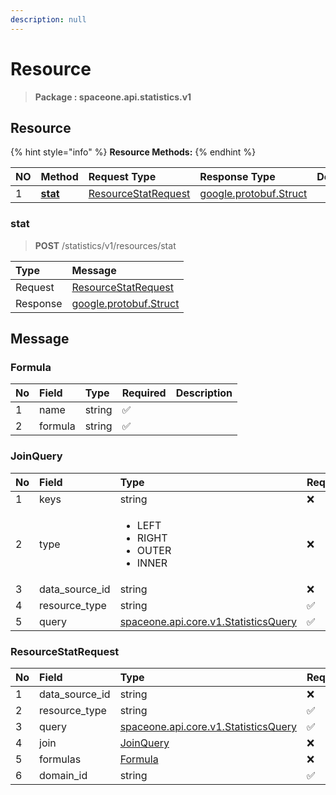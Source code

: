```yaml
---
description: null
---
```


# Resource

> **Package : spaceone.api.statistics.v1**

## Resource

{% hint style="info" %}
**Resource Methods:**
{% endhint %}

| NO | Method | Request Type | Response Type | Description |
| :--- | :--- | :--- | :--- | :--- |
| 1 | [**stat**](resource.md#stat) | [ResourceStatRequest](resource.md#resourcestatrequest) | [google.protobuf.Struct](https://github.com/protocolbuffers/protobuf/blob/master/src/google/protobuf/struct.proto) |  |

### stat

> **POST** /statistics/v1/resources/stat

| Type | Message |
| :--- | :--- |
| Request | [ResourceStatRequest](resource.md#resourcestatrequest) |
| Response | [google.protobuf.Struct](https://github.com/protocolbuffers/protobuf/blob/master/src/google/protobuf/struct.proto) |

## Message

### Formula

| No | Field | Type | Required | Description |
| :--- | :--- | :--- | :--- | :--- |
| 1 | name | string | ✅ |  |
| 2 | formula | string | ✅ |  |

### JoinQuery

<table>
  <thead>
    <tr>
      <th style="text-align:left">No</th>
      <th style="text-align:left">Field</th>
      <th style="text-align:left">Type</th>
      <th style="text-align:left">Required</th>
      <th style="text-align:left">Description</th>
    </tr>
  </thead>
  <tbody>
    <tr>
      <td style="text-align:left">1</td>
      <td style="text-align:left">keys</td>
      <td style="text-align:left">string</td>
      <td style="text-align:left">&#x274C;</td>
      <td style="text-align:left"></td>
    </tr>
    <tr>
      <td style="text-align:left">2</td>
      <td style="text-align:left">type</td>
      <td style="text-align:left">
        <ul>
          <li>LEFT</li>
          <li>RIGHT</li>
          <li>OUTER</li>
          <li>INNER</li>
        </ul>
      </td>
      <td style="text-align:left">&#x274C;</td>
      <td style="text-align:left"></td>
    </tr>
    <tr>
      <td style="text-align:left">3</td>
      <td style="text-align:left">data_source_id</td>
      <td style="text-align:left">string</td>
      <td style="text-align:left">&#x274C;</td>
      <td style="text-align:left"></td>
    </tr>
    <tr>
      <td style="text-align:left">4</td>
      <td style="text-align:left">resource_type</td>
      <td style="text-align:left">string</td>
      <td style="text-align:left">&#x2705;</td>
      <td style="text-align:left"></td>
    </tr>
    <tr>
      <td style="text-align:left">5</td>
      <td style="text-align:left">query</td>
      <td style="text-align:left"><a href="https://spaceone-dev.gitbook.io/api-reference/common-v1/statistics-query">spaceone.api.core.v1.StatisticsQuery</a>
      </td>
      <td style="text-align:left">&#x2705;</td>
      <td style="text-align:left"></td>
    </tr>
  </tbody>
</table>

### ResourceStatRequest

| No | Field | Type | Required | Description |
| :--- | :--- | :--- | :--- | :--- |
| 1 | data\_source\_id | string | ❌ |  |
| 2 | resource\_type | string | ✅ |  |
| 3 | query | [spaceone.api.core.v1.StatisticsQuery](https://spaceone-dev.gitbook.io/api-reference/common-v1/statistics-query) | ✅ |  |
| 4 | join | [JoinQuery](resource.md#joinquery) | ❌ |  |
| 5 | formulas | [Formula](resource.md#formula) | ❌ |  |
| 6 | domain\_id | string | ✅ |  |

